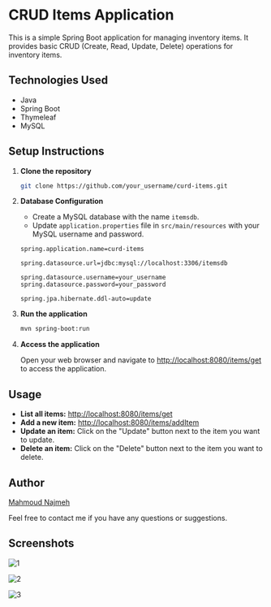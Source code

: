 # CRUD Items Application

This is a simple Spring Boot application for managing inventory items. It provides basic CRUD (Create, Read, Update, Delete) operations for inventory items.

## Technologies Used

- Java
- Spring Boot
- Thymeleaf
- MySQL

## Setup Instructions

1. **Clone the repository**

    ```bash
    git clone https://github.com/your_username/curd-items.git
    ```

2. **Database Configuration**

    - Create a MySQL database with the name `itemsdb`.
    - Update `application.properties` file in `src/main/resources` with your MySQL username and password.
    
    ```properties
    spring.application.name=curd-items
    
    spring.datasource.url=jdbc:mysql://localhost:3306/itemsdb
    
    spring.datasource.username=your_username
    spring.datasource.password=your_password
    
    spring.jpa.hibernate.ddl-auto=update
    ```

3. **Run the application**

    ```bash
    mvn spring-boot:run
    ```

4. **Access the application**

    Open your web browser and navigate to [http://localhost:8080/items/get](http://localhost:8080/items/get) to access the application.

## Usage

- **List all items:** [http://localhost:8080/items/get](http://localhost:8080/items/get)
- **Add a new item:** [http://localhost:8080/items/addItem](http://localhost:8080/items/addItem)
- **Update an item:** Click on the "Update" button next to the item you want to update.
- **Delete an item:** Click on the "Delete" button next to the item you want to delete.


## Author

[Mahmoud Najmeh](https://github.com/your_username)

Feel free to contact me if you have any questions or suggestions.

## Screenshots

![1](https://github.com/MN10101/curd-items/assets/78208459/e617ffcb-c7b2-4f02-be65-5ece6d753cc9)

![2](https://github.com/MN10101/curd-items/assets/78208459/e7e15608-f017-4178-8dc4-5f31b89ed486)

![3](https://github.com/MN10101/curd-items/assets/78208459/8c40b58a-7b75-4c8d-9b53-b4404fedc810)
